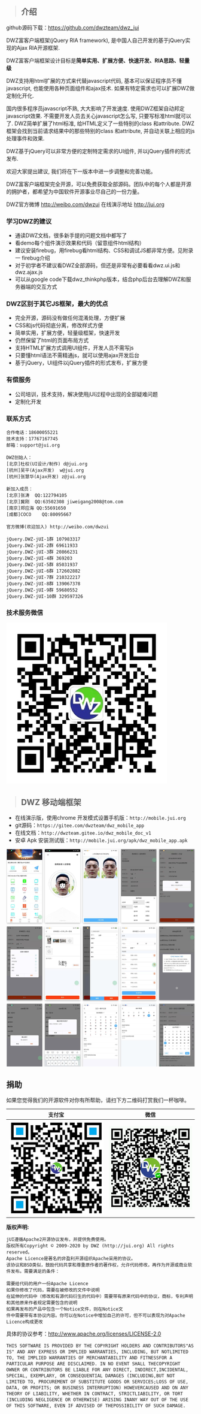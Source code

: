 > ## 介绍

github源码下载：https://github.com/dwzteam/dwz_jui

DWZ富客户端框架(jQuery RIA framework), 是中国人自己开发的基于jQuery实现的Ajax RIA开源框架.

DWZ富客户端框架设计目标是<b>简单实用、扩展方便、快速开发、RIA思路、轻量级</b>

DWZ支持用html扩展的方式来代替javascript代码, 基本可以保证程序员不懂javascript, 也能使用各种页面组件和ajax技术. 如果有特定需求也可以扩展DWZ做定制化开化.

国内很多程序员javascript不熟, 大大影响了开发速度. 使用DWZ框架自动邦定javascript效果. 不需要开发人员去关心javascript怎么写, 只要写标准html就可以了. DWZ简单扩展了html标准, 给HTML定义了一些特别的class 和attribute. DWZ框架会找到当前请求结果中的那些特别的class 和attribute, 并自动关联上相应的js处理事件和效果.

DWZ基于jQuery可以非常方便的定制特定需求的UI组件, 并以jQuery插件的形式发布.

欢迎大家提出建议, 我们将在下一版本中进一步调整和完善功能。

DWZ富客户端框架完全开源，可以免费获取全部源码。团队中的每个人都是开源的拥护者，都希望为中国软件开源事业尽自己的一份力量。

DWZ官方微博 http://weibo.com/dwzui
在线演示地址 http://jui.org

### 学习DWZ的建议
- 通读DWZ文档，很多新手提的问题文档中都写了
- 看demo每个组件演示效果和代码（留意组件html结构）
- 建议安装firebug，用firebug看html结构、CSS和调试JS都非常方便。见附录一 firebug介绍
- 对于初学者不建议看DWZ全部源码，但还是非常有必要看看dwz.ui.js和dwz.ajax.js
- 可以从google code下载dwz_thinkphp版本，结合php后台去理解DWZ和服务器端的交互方式

### DWZ区别于其它JS框架，最大的优点

- 完全开源，源码没有做任何混淆处理，方便扩展
- CSS和js代码彻底分离，修改样式方便
- 简单实用，扩展方便，轻量级框架，快速开发
- 仍然保留了html的页面布局方式
- 支持HTML扩展方式调用UI组件，开发人员不需写js
- 只要懂html语法不需精通js，就可以使用ajax开发后台
- 基于jQuery，UI组件以jQuery插件的形式发布，扩展方便

### 有偿服务
- 公司培训，技术支持，解决使用jUI过程中出现的全部疑难问题
- 定制化开发

### 联系方式

	合作电话：18600055221
	技术支持：17767167745
	邮箱：support@jui.org

	DWZ创始人：
	[北京]杜权(UI设计/制作)	d@jui.org
	[杭州]吴平(Ajax开发)	w@jui.org
	[杭州]张慧华(Ajax开发)	z@jui.org

	新加入成员：
	[北京]张涛	QQ:122794105
	[北京]冀刚	QQ:63502308	jiweigang2008@tom.com
	[南京]郑应海	QQ:55691650
	[成都]COCO	QQ:80095667

	官方微博(欢迎加入) http://weibo.com/dwzui 

	jQuery.DWZ-jUI-1群 107983317
	jQuery.DWZ-jUI-2群 69611933
	jQuery.DWZ-jUI-3群 20866231
	jQuery.DWZ-jUI-4群 369203
	jQuery.DWZ-jUI-5群 85031937
	jQuery.DWZ-jUI-6群 172602882
	jQuery.DWZ-jUI-7群 210322217
	jQuery.DWZ-jUI-8群 139067378
	jQuery.DWZ-jUI-9群 59680552
	jQuery.DWZ-jUI-10群 329597326

### 技术服务微信
![](./themes/default/images/wx_zhh.jpg?width=200)

> ## DWZ 移动端框架

- 在线演示版，使用chrome 开发模式设置手机版：`http://mobile.jui.org`
- git源码：`https://gitee.com/dwzteam/dwz_mobile_app`
- 在线文档：`http://dwzteam.gitee.io/dwz_mobile_doc_v1`
- 安卓 Apk 安装测试版：`http://mobile.jui.org/apk/dwz_mobile_app.apk`

![](./doc/dwz_mobile_app.jpg)

## 捐助

如果您觉得我们的开源软件对你有所帮助，请扫下方二维码打赏我们一杯咖啡。

|支付宝|微信|
|:---:|:---:|
|![](./themes/default/images/zfb.png?width=200)|![](./themes/default/images/wx.png?width=200)|

<b>版权声明:</b>

	jUI遵循Apache2开源协议发布，并提供免费使用。
	版权所有Copyright © 2009-2020 by DWZ (http://jui.org) All rights reserved。
	Apache Licence是著名的非盈利开源组织Apache采用的协议。
	该协议和BSD类似，鼓励代码共享和尊重原作者的著作权，允许代码修改，再作为开源或商业软件发布。需要满足的条件： 
	
	需要给代码的用户一份Apache Licence
	如果你修改了代码，需要在被修改的文件中说明
	在延伸的代码中（修改和有源代码衍生的代码中）需要带有原来代码中的协议，商标，专利声明和其他原来作者规定需要包含的说明
	如果再发布的产品中包含一个Notice文件，则在Notice文
	件中需要带有本协议内容。你可以在Notice中增加自己的许可，但不可以表现为对Apache Licence构成更改
	
具体的协议参考：http://www.apache.org/licenses/LICENSE-2.0

	THIS SOFTWARE IS PROVIDED BY THE COPYRIGHT HOLDERS AND CONTRIBUTORS"AS IS" AND ANY EXPRESS OR IMPLIED WARRANTIES, INCLUDING, BUT NOTLIMITED TO, THE IMPLIED WARRANTIES OF MERCHANTABILITY AND FITNESSFOR A PARTICULAR PURPOSE ARE DISCLAIMED. IN NO EVENT SHALL THECOPYRIGHT OWNER OR CONTRIBUTORS BE LIABLE FOR ANY DIRECT, INDIRECT,INCIDENTAL, SPECIAL, EXEMPLARY, OR CONSEQUENTIAL DAMAGES (INCLUDING,BUT NOT LIMITED TO, PROCUREMENT OF SUBSTITUTE GOODS OR SERVICES;LOSS OF USE, DATA, OR PROFITS; OR BUSINESS INTERRUPTION) HOWEVERCAUSED AND ON ANY THEORY OF LIABILITY, WHETHER IN CONTRACT, STRICTLIABILITY, OR TORT (INCLUDING NEGLIGENCE OR OTHERWISE) ARISING INANY WAY OUT OF THE USE OF THIS SOFTWARE, EVEN IF ADVISED OF THEPOSSIBILITY OF SUCH DAMAGE.
	
